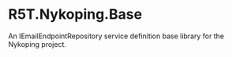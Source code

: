 # R5T.Nykoping.Base
An IEmailEndpointRepository service definition base library for the Nykoping project.
